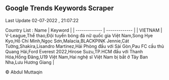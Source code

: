 

## Google Trends Keywords Scraper 
 
Last Update 02-07-2022 , 21:07:22

Country List :
 Name  | Keyword |
| ------------- | ------------- |
| VIETNAM | V-League,Thể thao,Đội tuyển bóng đá nữ quốc gia Việt Nam,Song Hye Kyo,Hồ Chí Minh,Ngọc Sơn,Malacia,BLACKPINK Jennie,Cát Tường,Shakira,Lisandro Martinez,Hải Phòng đấu với Sài Gòn,Pau FC cầu thủ Quang Hải,Ford Everest 2022,Hirose Suzu,TP.HCM đấu với Thanh Hóa,Hồng Đăng,U19 Việt Nam,Hai nghệ sĩ Việt Nam bị bắt ở Tây Ban Nha,Lưu Hương Giang |



© Abdul Muttaqin 

